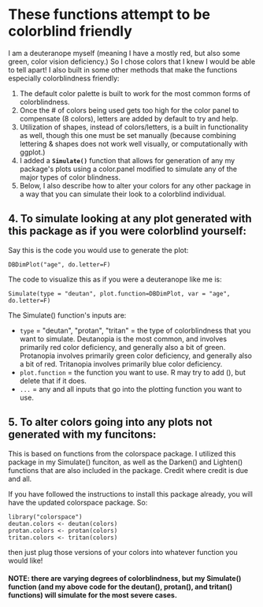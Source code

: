 # These functions attempt to be colorblind friendly

I am a deuteranope myself (meaning I have a mostly red, but also some green, color vision deficiency.)  So I chose colors that I knew I would be able to tell apart!  I also built in some other methods that make the functions especially colorblindness friendly:

1. The default color palette is built to work for the most common forms of colorblindness.
2. Once the # of colors being used gets too high for the color panel to compensate (8 colors), letters are added by default to try and help.
3. Utilization of shapes, instead of colors/letters, is a built in functionality as well, though this one must be set manually (because combining lettering & shapes does not work well visually, or computationally with ggplot.)
4. I added a **`Simulate()`** function that allows for generation of any my package's plots using a color.panel modified to simulate any of the major types of color blindness.
5. Below, I also describe how to alter your colors for any other package in a way that you can simulate their look to a colorblind individual.

## 4. To simulate looking at any plot generated with this package as if you were colorblind yourself:

Say this is the code you would use to generate the plot:

```
DBDimPlot("age", do.letter=F)
```

The code to visualize this as if you were a deuteranope like me is:

```
Simulate(type = "deutan", plot.function=DBDimPlot, var = "age", do.letter=F)
```

The Simulate() function's inputs are:

- `type` = "deutan", "protan", "tritan" = the type of colorblindness that you want to simulate.  Deutanopia is the most common, and involves primarily red color deficiency, and generally also a bit of green.  Protanopia involves primarily green color deficiency, and generally also a bit of red.  Tritanopia involves primarily blue color deficiency.
- `plot.function` = the function you want to use.  R may try to add (), but delete that if it does.
- `...` = any and all inputs that go into the plotting function you want to use.

## 5. To alter colors going into any plots not generated with my funcitons:

This is based on functions from the colorspace package.  I utilized this package in my Simulate() funciton, as well as the Darken() and Lighten() functions that are also included in the package.  Credit where credit is due and all.

If you have followed the instructions to install this package already, you will have the updated colorspace package.  So:

```
library("colorspace")
deutan.colors <- deutan(colors)
protan.colors <- protan(colors)
tritan.colors <- tritan(colors)
```

then just plug those versions of your colors into whatever function you would like!

#### NOTE: there are varying degrees of colorblindness, but my Simulate() function (and my above code for the deutan(), protan(), and tritan() functions) will simulate for the most severe cases.
